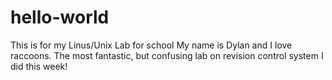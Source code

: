 # hello-world
This is for my Linus/Unix Lab for school
My name is Dylan and I love raccoons.
The most fantastic, but confusing lab on revision control system I did this week!
